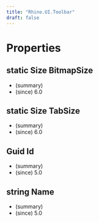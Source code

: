 ```yaml
---
title: "Rhino.UI.Toolbar"
draft: false
---
```


# Properties
## static Size BitmapSize
- (summary) 
- (since) 6.0
## static Size TabSize
- (summary) 
- (since) 6.0
## Guid Id
- (summary) 
- (since) 5.0
## string Name
- (summary) 
- (since) 5.0

